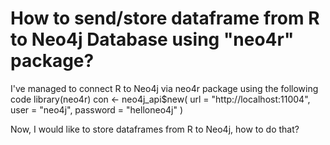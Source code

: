 
# How to send/store dataframe from R to Neo4j Database using "neo4r" package?

I've managed to connect R to Neo4j via neo4r package using the following code
library(neo4r)
con <- neo4j_api$new(
  url = "http://localhost:11004",
  user = "neo4j", 
  password = "helloneo4j"
)

Now, I would like to store dataframes from R to Neo4j, how to do that?

        